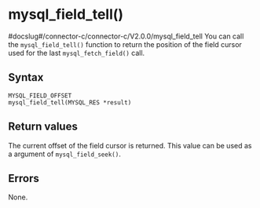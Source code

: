 mysql_field_tell() 
=======================================
#docslug#/connector-c/connector-c/V2.0.0/mysql_field_tell
You can call the `mysql_field_tell()` function to return the position of the field cursor used for the last `mysql_fetch_field()` call. 

Syntax 
---------------------------

```unknow
MYSQL_FIELD_OFFSET
mysql_field_tell(MYSQL_RES *result)
```



Return values 
----------------------------------

The current offset of the field cursor is returned. This value can be used as a argument of `mysql_field_seek()`.

Errors 
---------------------------

None.
